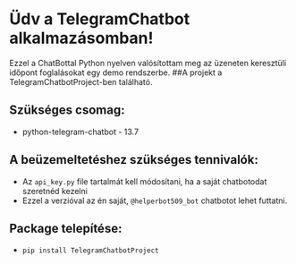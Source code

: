 # Üdv a TelegramChatbot alkalmazásomban!

Ezzel a ChatBottal Python nyelven valósítottam meg az üzeneten keresztüli időpont foglalásokat egy demo rendszerbe.
##A projekt a TelegramChatbotProject-ben található.
## Szükséges csomag:
- python-telegram-chatbot - 13.7

## A beüzemeltetéshez szükséges tennivalók: 
- Az `api_key.py` file tartalmát kell módosítani, ha a saját chatbotodat szeretnéd kezelni
- Ezzel a verzióval az én saját, `@helperbot509_bot` chatbotot lehet futtatni.

## Package telepítése:
- `pip install TelegramChatbotProject`
